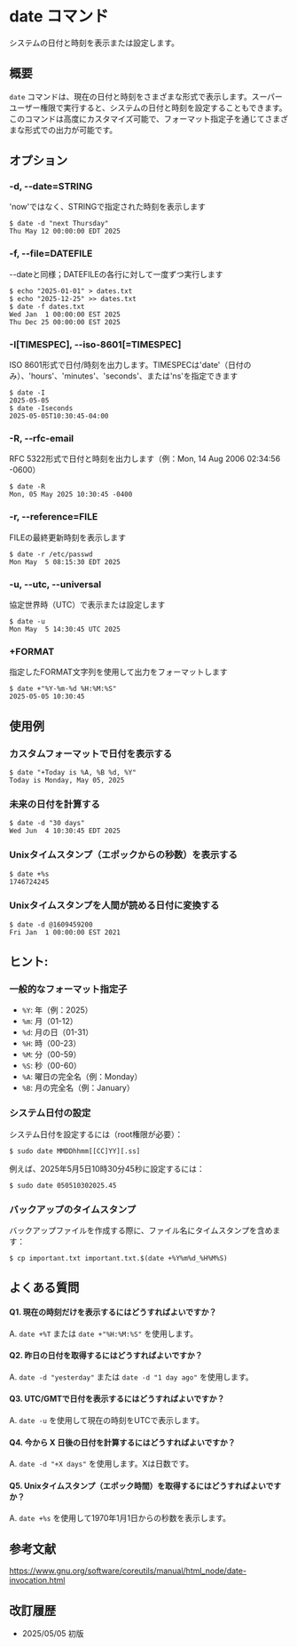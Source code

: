 # date コマンド

システムの日付と時刻を表示または設定します。

## 概要

`date` コマンドは、現在の日付と時刻をさまざまな形式で表示します。スーパーユーザー権限で実行すると、システムの日付と時刻を設定することもできます。このコマンドは高度にカスタマイズ可能で、フォーマット指定子を通じてさまざまな形式での出力が可能です。

## オプション

### **-d, --date=STRING**

'now'ではなく、STRINGで指定された時刻を表示します

```console
$ date -d "next Thursday"
Thu May 12 00:00:00 EDT 2025
```

### **-f, --file=DATEFILE**

--dateと同様；DATEFILEの各行に対して一度ずつ実行します

```console
$ echo "2025-01-01" > dates.txt
$ echo "2025-12-25" >> dates.txt
$ date -f dates.txt
Wed Jan  1 00:00:00 EST 2025
Thu Dec 25 00:00:00 EST 2025
```

### **-I[TIMESPEC], --iso-8601[=TIMESPEC]**

ISO 8601形式で日付/時刻を出力します。TIMESPECは'date'（日付のみ）、'hours'、'minutes'、'seconds'、または'ns'を指定できます

```console
$ date -I
2025-05-05
$ date -Iseconds
2025-05-05T10:30:45-04:00
```

### **-R, --rfc-email**

RFC 5322形式で日付と時刻を出力します（例：Mon, 14 Aug 2006 02:34:56 -0600）

```console
$ date -R
Mon, 05 May 2025 10:30:45 -0400
```

### **-r, --reference=FILE**

FILEの最終更新時刻を表示します

```console
$ date -r /etc/passwd
Mon May  5 08:15:30 EDT 2025
```

### **-u, --utc, --universal**

協定世界時（UTC）で表示または設定します

```console
$ date -u
Mon May  5 14:30:45 UTC 2025
```

### **+FORMAT**

指定したFORMAT文字列を使用して出力をフォーマットします

```console
$ date +"%Y-%m-%d %H:%M:%S"
2025-05-05 10:30:45
```

## 使用例

### カスタムフォーマットで日付を表示する

```console
$ date "+Today is %A, %B %d, %Y"
Today is Monday, May 05, 2025
```

### 未来の日付を計算する

```console
$ date -d "30 days"
Wed Jun  4 10:30:45 EDT 2025
```

### Unixタイムスタンプ（エポックからの秒数）を表示する

```console
$ date +%s
1746724245
```

### Unixタイムスタンプを人間が読める日付に変換する

```console
$ date -d @1609459200
Fri Jan  1 00:00:00 EST 2021
```

## ヒント:

### 一般的なフォーマット指定子

- `%Y`: 年（例：2025）
- `%m`: 月（01-12）
- `%d`: 月の日（01-31）
- `%H`: 時（00-23）
- `%M`: 分（00-59）
- `%S`: 秒（00-60）
- `%A`: 曜日の完全名（例：Monday）
- `%B`: 月の完全名（例：January）

### システム日付の設定

システム日付を設定するには（root権限が必要）：

```console
$ sudo date MMDDhhmm[[CC]YY][.ss]
```

例えば、2025年5月5日10時30分45秒に設定するには：

```console
$ sudo date 050510302025.45
```

### バックアップのタイムスタンプ

バックアップファイルを作成する際に、ファイル名にタイムスタンプを含めます：

```console
$ cp important.txt important.txt.$(date +%Y%m%d_%H%M%S)
```

## よくある質問

#### Q1. 現在の時刻だけを表示するにはどうすればよいですか？
A. `date +%T` または `date +"%H:%M:%S"` を使用します。

#### Q2. 昨日の日付を取得するにはどうすればよいですか？
A. `date -d "yesterday"` または `date -d "1 day ago"` を使用します。

#### Q3. UTC/GMTで日付を表示するにはどうすればよいですか？
A. `date -u` を使用して現在の時刻をUTCで表示します。

#### Q4. 今から X 日後の日付を計算するにはどうすればよいですか？
A. `date -d "+X days"` を使用します。Xは日数です。

#### Q5. Unixタイムスタンプ（エポック時間）を取得するにはどうすればよいですか？
A. `date +%s` を使用して1970年1月1日からの秒数を表示します。

## 参考文献

https://www.gnu.org/software/coreutils/manual/html_node/date-invocation.html

## 改訂履歴

- 2025/05/05 初版